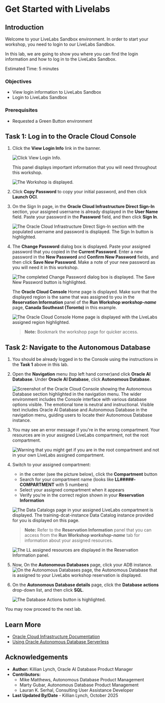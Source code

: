 # Get Started with Livelabs

## Introduction

Welcome to your LiveLabs Sandbox environment. In order to start your workshop, you need to login to our LiveLabs Sandbox.

In this lab, we are going to show you where you can find the login information and how to log in to the LiveLabs Sandbox.

Estimated Time: 5 minutes


### Objectives

* View login information to LiveLabs Sandbox
* Login to LiveLabs Sandbox

### Prerequisites

* Requested a Green Button environment

## Task 1: Log in to the Oracle Cloud Console

1. Click the **View Login Info** link in the banner.

    ![Click View Login Info.](./images/ll-view-login-info.png " ")

     This panel displays important information that you will need throughout this workshop.

    ![The Workshop is displayed.](./images/ll-reservation-information.png " ")

2. Click **Copy Password** to copy your initial password, and then click **Launch OCI**.

3. On the Sign In page, in the **Oracle Cloud Infrastructure Direct Sign-In** section, your assigned username is already displayed in the **User Name** field. Paste your password in the **Password** field, and then click **Sign In**.

    ![The Oracle Cloud Infrastructure Direct Sign-In section with the populated username and password is displayed. The Sign In button is highlighted.](./images/ll-signin.png " ")

4. The **Change Password** dialog box is displayed. Paste your assigned password that you copied in the **Current Password**. Enter a new password in the **New Password** and **Confirm New Password** fields, and then click **Save New Password**. Make a note of your new password as you will need it in this workshop.

    ![The completed Change Password dialog box is displayed. The Save New Password button is highlighted.](./images/ll-change-password.png " ")

    The **Oracle Cloud Console** Home page is displayed. Make sure that the displayed region is the same that was assigned to you in the **Reservation Information** panel of the **Run Workshop *workshop-name*** page, **Canada Southeast (Toronto)** in this example.

    ![The Oracle Cloud Console Home page is displayed with the LiveLabs assigned region highlighted.](images/console-home.png)

    >**Note:** Bookmark the workshop page for quicker access.


## Task 2: Navigate to the Autonomous Database

1. You should be already logged in to the Console using the instructions in the **Task 1** above in this lab.

2. Open the **Navigation** menu (top left hand corner)and click **Oracle AI Database**. Under **Oracle AI Database**, click **Autonomous Database**. 

    ![Screenshot of the Oracle Cloud Console showing the Autonomous Database section highlighted in the navigation menu. The wider environment includes the Console interface with various database options visible. The emotional tone is neutral and instructional. Visible text includes Oracle AI Database and Autonomous Database in the navigation menu, guiding users to locate their Autonomous Database instance.](./images/adb.png)


3. You may see an error message if you're in the wrong compartment. Your resources are in your assigned LiveLabs compartment, not the root compartment.

    ![Warning that you might get if you are in the root compartment and not in your own LiveLabs assigned compartment.](./images/wrong-compartment.png " ")

4. Switch to your assigned compartment:
   - in the center (see the picture below), click the **Compartment** button
   - Search for your compartment name (looks like **LL#####-COMPARTMENT** with 5 numbers)
   - Select your assigned compartment when it appears
   - Verify you're in the correct region shown in your **Reservation Information**

    ![The Data Catalogs page in your assigned LiveLabs compartment is displayed. The training-dcat-instance Data Catalog instance provided for you is displayed on this page.](./images/compartment.png " ")

    >**Note:** Refer to the **Reservation Information** panel that you can access from the **Run Workshop *workshop-name*** tab for information about your assigned resources.

    ![The LL assigned resources are displayed in the **Reservation Information** panel.](./images/ll-resources.png " ")

5. Now, On the **Autonomous Databases** page, click your ADB instance.
    ![On the Autonomous Databases page, the Autonomous Database that is assigned to your LiveLabs workshop reservation is displayed.](./images/ll-adb-page.png " ")

6. On the **Autonomous Database details** page, click the **Database actions** drop-down list, and then click **SQL**.

    ![The Database Actions button is highlighted.](../common-images/im1.png " ")

You may now proceed to the next lab.

## Learn More

* [Oracle Cloud Infrastructure Documentation](https://docs.cloud.oracle.com/en-us/iaas/Content/GSG/Concepts/baremetalintro.htm)
* [Using Oracle Autonomous Database Serverless](https://docs.oracle.com/en/cloud/paas/autonomous-database/adbsa/index.html)

## Acknowledgements

* **Author:** Killian Lynch, Oracle AI Database Product Manager
* **Contributors:**
    * Mike Matthews, Autonomous Database Product Management
    * Marty Gubar, Autonomous Database Product Management
    * Lauran K. Serhal, Consulting User Assistance Developer
* **Last Updated By/Date** - Killian Lynch, October 2025
